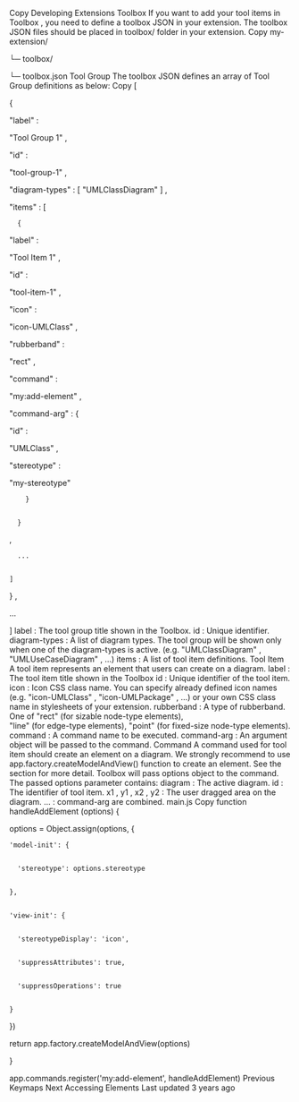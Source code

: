 Copy
Developing Extensions
Toolbox
If you want to add your tool items in 
Toolbox
, you need to define a toolbox JSON in your extension. The toolbox JSON files should be placed in 
toolbox/
 folder in your extension.
Copy
my-extension/


└─ toolbox/


   └─ toolbox.json
Tool Group
The toolbox JSON defines an array of Tool Group definitions as below:
Copy
[


  {


    
"label"
:
 
"Tool Group 1"
,


    
"id"
:
 
"tool-group-1"
,


    
"diagram-types"
:
 [ 
"UMLClassDiagram"
 ]
,


    
"items"
:
 [


      {


        
"label"
:
 
"Tool Item 1"
,


        
"id"
:
 
"tool-item-1"
,


        
"icon"
:
 
"icon-UMLClass"
,


        
"rubberband"
:
 
"rect"
,


        
"command"
:
 
"my:add-element"
,


        
"command-arg"
:
 {


          
"id"
:
 
"UMLClass"
,


          
"stereotype"
:
 
"my-stereotype"


        }


      }
,


      ...


    ]


  }
,


  ...


]
label
 : The tool group title shown in the Toolbox.
id
 : Unique identifier.
diagram-types
 : A list of diagram types. The tool group will be shown only when one of the diagram-types is active. (e.g. 
"UMLClassDiagram"
, 
"UMLUseCaseDiagram"
, ...)
items
 : A list of tool item definitions.
Tool Item
A tool item represents an element that users can create on a diagram.
label
 : The tool item title shown in the Toolbox
id
 : Unique identifier of the tool item.
icon
 : Icon CSS class name. You can specify already defined icon names (e.g. 
"icon-UMLClass"
, 
"icon-UMLPackage"
, ...) or your own CSS class name in stylesheets of your extension.
rubberband
 : A type of rubberband. One of 
"rect"
(for sizable node-type elements),  
"line"
(for edge-type elements), 
"point"
(for fixed-size node-type elements).
command
 : A command name to be executed.
command-arg
 : An argument object will be passed to the command.
Command
A command used for tool item should create an element on a diagram. We strongly recommend to use 
app.factory.createModelAndView()
 function to create an element. See the 
section
 for more detail.
Toolbox will pass 
options
 object to the command. The passed 
options
 parameter contains:
diagram
 : The active diagram.
id
 : The identifier of tool item.
x1
, 
y1
, 
x2
, 
y2
 : The user dragged area on the diagram.
... : 
command-arg
 are combined.
main.js
Copy
function handleAddElement (options) {


  options = Object.assign(options, {


    'model-init': {


      'stereotype': options.stereotype


    },


    'view-init': {


      'stereotypeDisplay': 'icon',


      'suppressAttributes': true,


      'suppressOperations': true


    }


  })


  return app.factory.createModelAndView(options)


}




app.commands.register('my:add-element', handleAddElement)
Previous
Keymaps
Next
Accessing Elements
Last updated 
3 years ago